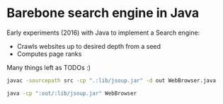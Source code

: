 # Barebone search engine in Java

Early experiments (2016) with Java to implement a Search engine:
- Crawls websites up to desired depth from a seed
- Computes page ranks

Many things left as TODOs :)

```bash
javac -sourcepath src -cp ".:lib/jsoup.jar" -d out WebBrowser.java
```

```bash
java -cp ":out/:lib/jsoup.jar" WebBrowser
```